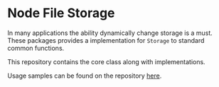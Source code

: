 # Node File Storage

In many applications the ability dynamically change storage is a must. These
packages provides a implementation for `Storage` to standard common functions.

This repository contains the core class along with implementations.

Usage samples can be found on the repository [here](https://github.com/datatorch/node-storage/tree/master/packages/samples).
